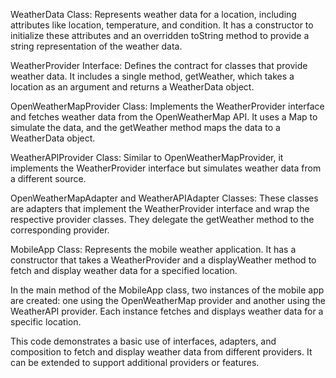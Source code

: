 WeatherData Class: Represents weather data for a location, including attributes like location, temperature, and condition. It has a constructor to initialize these attributes and an overridden toString method to provide a string representation of the weather data.

WeatherProvider Interface: Defines the contract for classes that provide weather data. It includes a single method, getWeather, which takes a location as an argument and returns a WeatherData object.

OpenWeatherMapProvider Class: Implements the WeatherProvider interface and fetches weather data from the OpenWeatherMap API. It uses a Map to simulate the data, and the getWeather method maps the data to a WeatherData object.

WeatherAPIProvider Class: Similar to OpenWeatherMapProvider, it implements the WeatherProvider interface but simulates weather data from a different source.

OpenWeatherMapAdapter and WeatherAPIAdapter Classes: These classes are adapters that implement the WeatherProvider interface and wrap the respective provider classes. They delegate the getWeather method to the corresponding provider.

MobileApp Class: Represents the mobile weather application. It has a constructor that takes a WeatherProvider and a displayWeather method to fetch and display weather data for a specified location.

In the main method of the MobileApp class, two instances of the mobile app are created: one using the OpenWeatherMap provider and another using the WeatherAPI provider. Each instance fetches and displays weather data for a specific location.

This code demonstrates a basic use of interfaces, adapters, and composition to fetch and display weather data from different providers. It can be extended to support additional providers or features.

